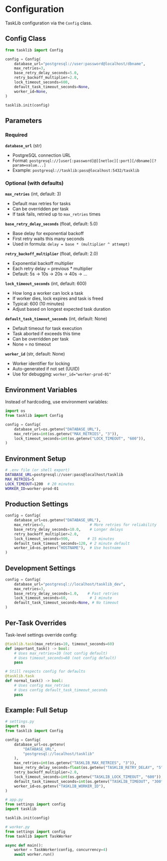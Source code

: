 # Configuration

TaskLib configuration via the `Config` class.

## Config Class

```python
from tasklib import Config

config = Config(
    database_url="postgresql://user:password@localhost/dbname",
    max_retries=3,
    base_retry_delay_seconds=5.0,
    retry_backoff_multiplier=2.0,
    lock_timeout_seconds=600,
    default_task_timeout_seconds=None,
    worker_id=None,
)

tasklib.init(config)
```

## Parameters

### Required

**`database_url`** (str)
- PostgreSQL connection URL
- Format: `postgresql://[user[:password]@][netloc][:port][/dbname][?param=value...]`
- Example: `postgresql://tasklib:pass@localhost:5432/tasklib`

### Optional (with defaults)

**`max_retries`** (int, default: 3)
- Default max retries for tasks
- Can be overridden per task
- If task fails, retried up to `max_retries` times

**`base_retry_delay_seconds`** (float, default: 5.0)
- Base delay for exponential backoff
- First retry waits this many seconds
- Used in formula: `delay = base * (multiplier ^ attempt)`

**`retry_backoff_multiplier`** (float, default: 2.0)
- Exponential backoff multiplier
- Each retry delay = previous * multiplier
- Default: 5s → 10s → 20s → 40s → ...

**`lock_timeout_seconds`** (int, default: 600)
- How long a worker can lock a task
- If worker dies, lock expires and task is freed
- Typical: 600 (10 minutes)
- Adjust based on longest expected task duration

**`default_task_timeout_seconds`** (int, default: None)
- Default timeout for task execution
- Task aborted if exceeds this time
- Can be overridden per task
- None = no timeout

**`worker_id`** (str, default: None)
- Worker identifier for locking
- Auto-generated if not set (UUID)
- Use for debugging: `worker_id="worker-prod-01"`

## Environment Variables

Instead of hardcoding, use environment variables:

```python
import os
from tasklib import Config

config = Config(
    database_url=os.getenv("DATABASE_URL"),
    max_retries=int(os.getenv("MAX_RETRIES", "3")),
    lock_timeout_seconds=int(os.getenv("LOCK_TIMEOUT", "600")),
)
```

## Environment Setup

```bash
# .env file (or shell export)
DATABASE_URL=postgresql://user:pass@localhost/tasklib
MAX_RETRIES=5
LOCK_TIMEOUT=1200  # 20 minutes
WORKER_ID=worker-prod-01
```

## Production Settings

```python
config = Config(
    database_url=os.getenv("DATABASE_URL"),
    max_retries=5,                    # More retries for reliability
    base_retry_delay_seconds=10.0,    # Longer delays
    retry_backoff_multiplier=2.0,
    lock_timeout_seconds=900,        # 15 minutes
    default_task_timeout_seconds=120, # 2 minute default
    worker_id=os.getenv("HOSTNAME"),  # Use hostname
)
```

## Development Settings

```python
config = Config(
    database_url="postgresql://localhost/tasklib_dev",
    max_retries=3,
    base_retry_delay_seconds=1.0,    # Fast retries
    lock_timeout_seconds=60,          # 1 minute
    default_task_timeout_seconds=None, # No timeout
)
```

## Per-Task Overrides

Task-level settings override config:

```python
@tasklib.task(max_retries=10, timeout_seconds=60)
def important_task() -> bool:
    # Uses max_retries=10 (not config default)
    # Uses timeout_seconds=60 (not config default)
    pass

# Still respects config for defaults
@tasklib.task
def normal_task() -> bool:
    # Uses config max_retries
    # Uses config default_task_timeout_seconds
    pass
```

## Example: Full Setup

```python
# settings.py
import os
from tasklib import Config

config = Config(
    database_url=os.getenv(
        "DATABASE_URL",
        "postgresql://localhost/tasklib"
    ),
    max_retries=int(os.getenv("TASKLIB_MAX_RETRIES", "3")),
    base_retry_delay_seconds=float(os.getenv("TASKLIB_RETRY_DELAY", "5")),
    retry_backoff_multiplier=2.0,
    lock_timeout_seconds=int(os.getenv("TASKLIB_LOCK_TIMEOUT", "600")),
    default_task_timeout_seconds=int(os.getenv("TASKLIB_TIMEOUT", "300")),
    worker_id=os.getenv("TASKLIB_WORKER_ID"),
)

# app.py
from settings import config
import tasklib

tasklib.init(config)

# worker.py
from settings import config
from tasklib import TaskWorker

async def main():
    worker = TaskWorker(config, concurrency=4)
    await worker.run()
```
